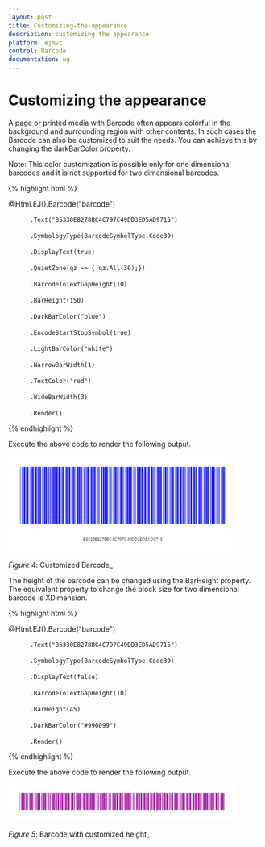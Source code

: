 ```yaml
---
layout: post
title: Customizing-the-appearance
description: customizing the appearance
platform: ejmvc
control: Barcode
documentation: ug
---
```


# Customizing the appearance

A page or printed media with Barcode often appears colorful in the background and surrounding region with other contents. In such cases the Barcode can also be customized to suit the needs. You can achieve this by changing the darkBarColor property.


Note: This color customization is possible only for one dimensional barcodes and it is not supported for two dimensional barcodes.



{% highlight html %}

<div>

<div

@Html.EJ().Barcode("barcode")

          .Text("B5330E8278BC4C797C49DD3ED5AD9715")

          .SymbologyType(BarcodeSymbolType.Code39)

          .DisplayText(true)

          .QuietZone(qz => { qz.All(30);})

          .BarcodeToTextGapHeight(10)

          .BarHeight(150)

          .DarkBarColor("blue")

          .EncodeStartStopSymbol(true)

          .LightBarColor("white")

          .NarrowBarWidth(1)

          .TextColor("red")

          .WideBarWidth(3)

          .Render()

</div>

</div>



{% endhighlight %}



Execute the above code to render the following output.



![](Customizing-the-appearance_images/Customizing-the-appearance_img2.png)


_Figure_ _4_: Customized Barcode_

The height of the barcode can be changed using the BarHeight property. The equivalent property to change the block size for two dimensional barcode is XDimension.



{% highlight html %}

<div>

<div

@Html.EJ().Barcode("barcode")

          .Text("B5330E8278BC4C797C49DD3ED5AD9715")

          .SymbologyType(BarcodeSymbolType.Code39)

          .DisplayText(false)

          .BarcodeToTextGapHeight(10)

          .BarHeight(45)

          .DarkBarColor("#990099")

          .Render()

</div>

</div>



{% endhighlight %}



Execute the above code to render the following output.


![](Customizing-the-appearance_images/Customizing-the-appearance_img3.png)


_Figure_ _5_: Barcode with customized height_



